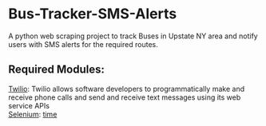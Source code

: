 # Bus-Tracker-SMS-Alerts
A python web scraping project to track Buses in Upstate NY area and notify users with SMS alerts for the required routes.

## Required Modules:

[Twilio](https://www.twilio.com/docs/): Twilio allows software developers to programmatically make and receive phone calls and send and receive text messages using its web service APIs  
[Selenium](http://selenium-python.readthedocs.io/):
[time](https://docs.python.org/2/library/time.html)  
